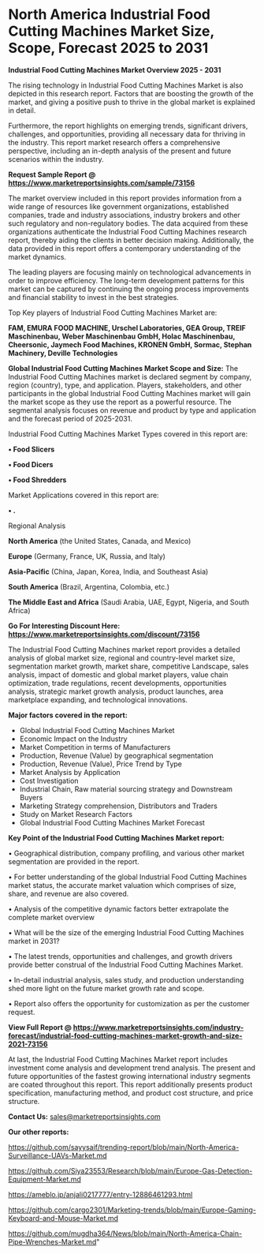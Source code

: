  # North America Industrial Food Cutting Machines Market Size, Scope, Forecast 2025 to 2031

<Strong> Industrial Food Cutting Machines Market Overview 2025 - 2031</strong>

The rising technology in Industrial Food Cutting Machines Market is also depicted in this research report. Factors that are boosting the growth of the market, and giving a positive push to thrive in the global market is explained in detail.

Furthermore, the report highlights on emerging trends, significant drivers, challenges, and opportunities, providing all necessary data for thriving in the industry. This report market research offers a comprehensive perspective, including an in-depth analysis of the present and future scenarios within the industry.

<strong>Request Sample Report @ <a href=https://www.marketreportsinsights.com/sample/73156>https://www.marketreportsinsights.com/sample/73156</a></strong>

The market overview included in this report provides information from a wide range of resources like government organizations, established companies, trade and industry associations, industry brokers and other such regulatory and non-regulatory bodies. The data acquired from these organizations authenticate the Industrial Food Cutting Machines research report, thereby aiding the clients in better decision making. Additionally, the data provided in this report offers a contemporary understanding of the market dynamics.

The leading players are focusing mainly on technological advancements in order to improve efficiency. The long-term development patterns for this market can be captured by continuing the ongoing process improvements and financial stability to invest in the best strategies.

Top Key players of Industrial Food Cutting Machines Market are:

<strong>FAM, EMURA FOOD MACHINE, Urschel Laboratories, GEA Group, TREIF Maschinenbau, Weber Maschinenbau GmbH, Holac Maschinenbau, Cheersonic, Jaymech Food Machines, KRONEN GmbH, Sormac, Stephan Machinery, Deville Technologies</strong>

<strong><b>Global Industrial Food Cutting Machines Market Scope and Size:</b></strong>
The Industrial Food Cutting Machines market is declared segment by company, region (country), type, and application. Players, stakeholders, and other participants in the global Industrial Food Cutting Machines market will gain the market scope as they use the report as a powerful resource. The segmental analysis focuses on revenue and product by type and application and the forecast period of 2025-2031.

Industrial Food Cutting Machines Market Types covered in this report are:

<strong>• Food Slicers

• Food Dicers

• Food Shredders</strong>

Market Applications covered in this report are:

<strong>• .</strong> 

Regional Analysis

<strong>North America</strong> (the United States, Canada, and Mexico)

<strong>Europe</strong> (Germany, France, UK, Russia, and Italy)

<strong>Asia-Pacific</strong> (China, Japan, Korea, India, and Southeast Asia)

<strong>South America</strong> (Brazil, Argentina, Colombia, etc.)

<strong>The Middle East and Africa</strong> (Saudi Arabia, UAE, Egypt, Nigeria, and South Africa)

<strong>Go For Interesting Discount Here: <a href=https://www.marketreportsinsights.com/discount/73156>https://www.marketreportsinsights.com/discount/73156</a></strong>

The Industrial Food Cutting Machines market report provides a detailed analysis of global market size, regional and country-level market size, segmentation market growth, market share, competitive Landscape, sales analysis, impact of domestic and global market players, value chain optimization, trade regulations, recent developments, opportunities analysis, strategic market growth analysis, product launches, area marketplace expanding, and technological innovations.

<strong><b>Major factors covered in the report:</b></strong>
<ul>
  <li>Global Industrial Food Cutting Machines Market </li>
  <li>Economic Impact on the Industry</li>
  <li>Market Competition in terms of Manufacturers</li>
  <li>Production, Revenue (Value) by geographical segmentation</li>
  <li>Production, Revenue (Value), Price Trend by Type</li>
  <li>Market Analysis by Application</li>
  <li>Cost Investigation</li>
  <li>Industrial Chain, Raw material sourcing strategy and Downstream Buyers</li>
  <li>Marketing Strategy comprehension, Distributors and Traders</li>
  <li>Study on Market Research Factors</li>
  <li>Global Industrial Food Cutting Machines Market Forecast</li>
</ul>

<strong><b>Key Point of the Industrial Food Cutting Machines Market report:</b></strong>

• Geographical distribution, company profiling, and various other market segmentation are provided in the report.

• For better understanding of the global Industrial Food Cutting Machines market status, the accurate market valuation which comprises of size, share, and revenue are also covered.

• Analysis of the competitive dynamic factors better extrapolate the complete market overview

• What will be the size of the emerging Industrial Food Cutting Machines market in 2031?

• The latest trends, opportunities and challenges, and growth drivers provide better construal of the Industrial Food Cutting Machines Market.

• In-detail industrial analysis, sales study, and production understanding shed more light on the future market growth rate and scope.

• Report also offers the opportunity for customization as per the customer request.

<strong><b>View Full Report @ <a href=https://www.marketreportsinsights.com/industry-forecast/industrial-food-cutting-machines-market-growth-and-size-2021-73156>https://www.marketreportsinsights.com/industry-forecast/industrial-food-cutting-machines-market-growth-and-size-2021-73156</a></b></strong>


At last, the Industrial Food Cutting Machines Market report includes investment come analysis and development trend analysis. The present and future opportunities of the fastest growing international industry segments are coated throughout this report. This report additionally presents product specification, manufacturing method, and product cost structure, and price structure.

<strong>Contact Us:</strong>
sales@marketreportsinsights.com

<strong>Our other reports:</strong>

<a href=https://github.com/sayysaif/trending-report/blob/main/North-America-Surveillance-UAVs-Market.md>https://github.com/sayysaif/trending-report/blob/main/North-America-Surveillance-UAVs-Market.md</a>

<a href=https://github.com/Siya23553/Research/blob/main/Europe-Gas-Detection-Equipment-Market.md>https://github.com/Siya23553/Research/blob/main/Europe-Gas-Detection-Equipment-Market.md</a>

<a href=https://ameblo.jp/anjali0217777/entry-12886461293.html>https://ameblo.jp/anjali0217777/entry-12886461293.html</a>

<a href=https://github.com/cargo2301/Marketing-trends/blob/main/Europe-Gaming-Keyboard-and-Mouse-Market.md>https://github.com/cargo2301/Marketing-trends/blob/main/Europe-Gaming-Keyboard-and-Mouse-Market.md</a>

<a href=https://github.com/mugdha364/News/blob/main/North-America-Chain-Pipe-Wrenches-Market.md>https://github.com/mugdha364/News/blob/main/North-America-Chain-Pipe-Wrenches-Market.md</a>"
